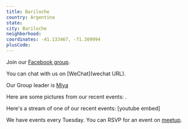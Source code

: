 ```yaml
---
title: Bariloche
country: Argentina
state: 
city: Bariloche
neighborhood: 
coordinates: -41.133467, -71.309994
plusCode:
---
```

Join our [Facebook group](https://www.facebook.com/groups/free.code.camp.bariloche).

You can chat with us on [WeChat](wechat URL).

Our Group leader is [Miya](freecodecamp.org/miya)

Here are some pictures from our recent events:
![]().

Here's a stream of one of our recent events:
[youtube embed]

We have events every Tuesday. You can RSVP for an event on [meetup](meetupurl).
